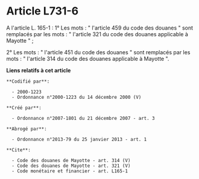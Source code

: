 # Article L731-6

A l'article L. 165-1 : 1° Les mots : " l'article 459 du code des douanes " sont remplacés par les mots : " l'article 321 du
code des douanes applicable à Mayotte " ; 

2° Les mots : " l'article 451 du code des douanes " sont remplacés par les mots : " l'article 314 du code des douanes
applicable à Mayotte ".

**Liens relatifs à cet article**

	**Codifié par**:

	  - 2000-1223
	  - Ordonnance n°2000-1223 du 14 décembre 2000 (V)

	**Créé par**:

	  - Ordonnance n°2007-1801 du 21 décembre 2007 - art. 3

	**Abrogé par**:

	  - Ordonnance n°2013-79 du 25 janvier 2013 - art. 1

	**Cite**:

	  - Code des douanes de Mayotte - art. 314 (V)
	  - Code des douanes de Mayotte - art. 321 (V)
	  - Code monétaire et financier - art. L165-1
